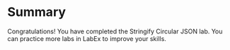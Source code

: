 # Summary

Congratulations! You have completed the Stringify Circular JSON lab. You can practice more labs in LabEx to improve your skills.
